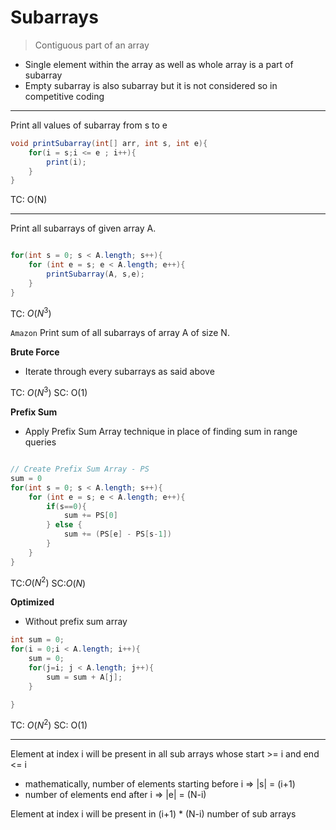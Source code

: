 # Subarrays

> Contiguous part of an array

- Single element within the array as well as whole array is a part of subarray 
- Empty subarray is also subarray but it is not considered so in competitive coding

------

Print all values of subarray from s to e


```java
void printSubarray(int[] arr, int s, int e){
    for(i = s;i <= e ; i++){
        print(i);
    }
}
```

TC: O(N)

-----

Print all subarrays of given array A.

```java

for(int s = 0; s < A.length; s++){
    for (int e = s; e < A.length; e++){
        printSubarray(A, s,e);
    }
}
```


TC: $O(N^3)$



`Amazon`
Print sum of all  subarrays of array A of size N.

**Brute Force**
- Iterate through every subarrays as said above

TC: $O(N^3)$
SC: O(1)


**Prefix Sum**
- Apply Prefix Sum Array technique in place of finding sum in range queries

```java

// Create Prefix Sum Array - PS
sum = 0
for(int s = 0; s < A.length; s++){
    for (int e = s; e < A.length; e++){
        if(s==0){
            sum += PS[0]
        } else {
            sum += (PS[e] - PS[s-1])
        }
    }
}

```

TC:$O(N^2)$
SC:$O(N)$

**Optimized**
- Without prefix sum array

```java
int sum = 0;
for(i = 0;i < A.length; i++){
    sum = 0;
    for(j=i; j < A.length; j++){
        sum = sum + A[j];
    }

}

```

TC: $O(N^2)$
SC: O(1)

----

Element at index i will be present in all sub arrays whose start >= i and end <= i

- mathematically, number of elements starting before i => |s| = (i+1)
- number of elements end after i => |e| = (N-i)


Element at index i will be present in (i+1) * (N-i) number of sub arrays

